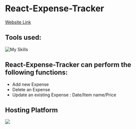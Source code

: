# React-Expense-Tracker

[Website Link](https://expense-tracker-react-nine.vercel.app/)

## Tools used:

![My Skills](https://skillicons.dev/icons?i=react,nodejs,mongodb&theme=dark)

## React-Expense-Tracker can perform the following functions:

-   Add new Expense
-   Delete an Expense
-   Update an existing Expense : Date/Item name/Price

## Hosting Platform

![](https://skillicons.dev/icons?i=vercel&theme=dark)
